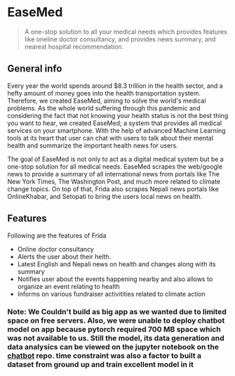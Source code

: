 # EaseMed
> A one-stop solution to all your medical needs which provides features like oneline doctor consultancy, and provides news summary, and nearest hospital recommendation.



## General info

Every year the world spends around $8.3 trillion in the health sector, and a hefty amount of money goes into the health transportation system. Therefore, we created EaseMed, aiming to solve the world's medical problems. As the whole world suffering through this pandemic and considering the fact that not knowing your health status is not the best thing you want to hear, we created EaseMed; a system that provides all medical services on your smartphone. With the help of advanced Machine Learning tools at its heart that user can chat with users to talk about their mental health and summarize the important health news for users.

The goal of EaseMed is not only to act as a digital medical system but be a one-stop solution for all medical needs. EaseMed scrapes the web/google news to provide a summary of all international news from portals like The New York Times, The Washington Post, and much more related to climate change topics. On top of that, Frida also scrapes Nepali news portals like OnlineKhabar, and Setopati to bring the users local news on health.




## Features
Following are the features of Frida
* Online doctor consultancy
* Alerts the user about their helth.
* Latest English and Nepali news on health and changes along with its summary
* Notifies user about the events happening nearby and also allows to organize an event relating to health
* Informs on various fundraiser activitities related to climate action


###  Note: We Couldn't build as big app as we wanted due to limited space on free servers. Also, we were unable to deploy chatbot model on app because  pytorch required 700 MB space which was not available to us. Still the model, its data generation and data analysics can be viewed on the jupyter notebook on the [chatbot](https://github.com/yubrajbhandari923/EaseMed/blob/main/backend_code/chatbot/Chatbot-for-mental-health/Models/Retrieval_based.ipynb) repo. time constraint was also a factor to built a dataset from ground up and train excellent model in it

